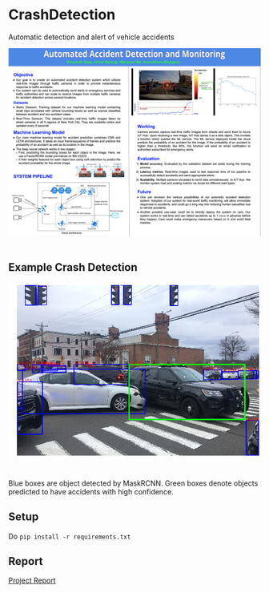 # CrashDetection
Automatic detection and alert of vehicle accidents

<div align="center">
  <img src="imgs/poster.png"><br><br>
</div>

## Example Crash Detection
<div align="center">
  <img src="imgs/acc.png"><br><br>
</div>

Blue boxes are object detected by MaskRCNN.
Green boxes denote objects predicted to have accidents with high confidence.

## Setup
Do `pip install -r requirements.txt`

## Report
[Project Report](https://docs.google.com/document/d/1ExYURXfgFw_NeA226EkDA7B936CK91gzqu2wPWuupuc/edit?usp=sharing)
